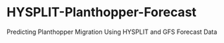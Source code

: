 # HYSPLIT-Planthopper-Forecast
Predicting Planthopper Migration Using HYSPLIT and GFS Forecast Data
